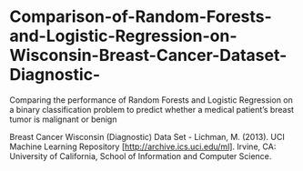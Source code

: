 # Comparison-of-Random-Forests-and-Logistic-Regression-on-Wisconsin-Breast-Cancer-Dataset-Diagnostic-
Comparing the performance of Random Forests and Logistic Regression on a binary classification problem to predict whether a medical patient’s breast tumor is malignant or benign

Breast Cancer Wisconsin (Diagnostic) Data Set - Lichman, M. (2013). UCI Machine Learning Repository [http://archive.ics.uci.edu/ml]. Irvine, CA: University of California, School of Information and Computer Science.

